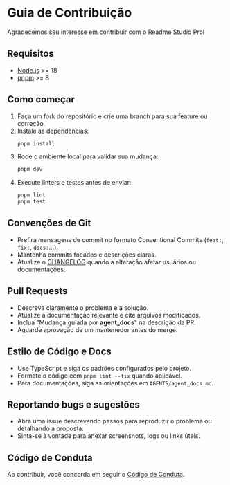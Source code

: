 # Guia de Contribuição

Agradecemos seu interesse em contribuir com o Readme Studio Pro!

## Requisitos
- [Node.js](https://nodejs.org/) >= 18
- [pnpm](https://pnpm.io/) >= 8

## Como começar
1. Faça um fork do repositório e crie uma branch para sua feature ou correção.
2. Instale as dependências:
   ```bash
   pnpm install
   ```
3. Rode o ambiente local para validar sua mudança:
   ```bash
   pnpm dev
   ```
4. Execute linters e testes antes de enviar:
   ```bash
   pnpm lint
   pnpm test
   ```

## Convenções de Git
- Prefira mensagens de commit no formato Conventional Commits (`feat:`, `fix:`, `docs:`…).
- Mantenha commits focados e descrições claras.
- Atualize o [CHANGELOG](CHANGELOG.md) quando a alteração afetar usuários ou documentações.

## Pull Requests
- Descreva claramente o problema e a solução.
- Atualize a documentação relevante e cite arquivos modificados.
- Inclua "Mudança guiada por **agent_docs**" na descrição da PR.
- Aguarde aprovação de um mantenedor antes do merge.

## Estilo de Código e Docs
- Use TypeScript e siga os padrões configurados pelo projeto.
- Formate o código com `pnpm lint --fix` quando aplicável.
- Para documentações, siga as orientações em `AGENTS/agent_docs.md`.

## Reportando bugs e sugestões
- Abra uma issue descrevendo passos para reproduzir o problema ou detalhando a proposta.
- Sinta-se à vontade para anexar screenshots, logs ou links úteis.

## Código de Conduta
Ao contribuir, você concorda em seguir o [Código de Conduta](CODE_OF_CONDUCT.md).

